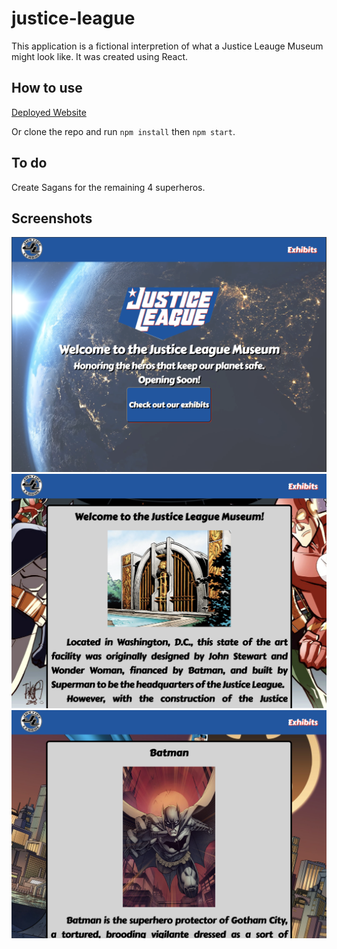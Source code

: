 # justice-league

This application is a fictional interpretion of what a Justice Leauge Museum might look like. It was created using React.

## How to use

[Deployed Website](https://justiceleague-app.herokuapp.com/)

Or clone the repo and run `npm install` then `npm start`.

## To do

Create Sagans for the remaining 4 superheros.

## Screenshots

![home screen](./src/screenshots/screenshot1.png)
![exhibits screen](./src/screenshots/screenshot2.png)
![hero screen](./src/screenshots/screenshot3.png)
